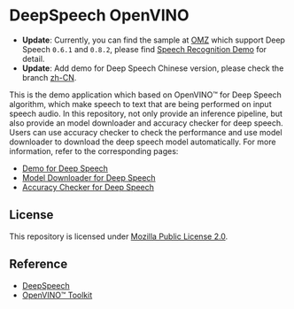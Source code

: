 # DeepSpeech OpenVINO

* **Update**: Currently, you can find the sample at [OMZ](https://github.com/openvinotoolkit/open_model_zoo) which support Deep Speech `0.6.1` and `0.8.2`, please find [Speech Recognition Demo](https://github.com/openvinotoolkit/open_model_zoo/blob/master/demos/python_demos/speech_recognition_demo/README.md) for detail. 
* **Update**: Add demo for Deep Speech Chinese version, please check the branch [zh-CN](https://github.com/FengYen-Chang/DeepSpeech.OpenVINO/tree/zh-CN/demo).

This is the demo application which based on OpenVINO™ for Deep Speech algorithm, which make speech to text that are being performed on input speech audio. In this repository, not only provide an inference pipeline, but also provide an model downloader and accuracy checker for deep speech. Users can use accuracy checker to check the performance and use model downloader to download the deep speech model automatically. For more information, refer to the corresponding pages:

* [Demo for Deep Speech](./demo/README.md)
* [Model Downloader for Deep Speech](./model_downloader/README.md)
* [Accuracy Checker for Deep Speech](./accuracy_checker/README.md)

## License
This repository is licensed under [Mozilla Public License 2.0](LICENSE).

## Reference
* [DeepSpeech](https://github.com/mozilla/DeepSpeech)
* [OpenVINO™ Toolkit](https://01.org/openvinotoolkit)

